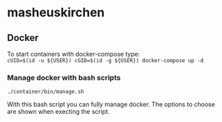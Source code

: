 # masheuskirchen

## Docker
To start containers with docker-compose type: <br/>
`cUID=$(id -u ${USER}) cGID=$(id -g ${USER}) docker-compose up -d`

### Manage docker with bash scripts
`./container/bin/manage.sh`

With this bash script you can fully manage docker. The options to choose are shown when execting the script.